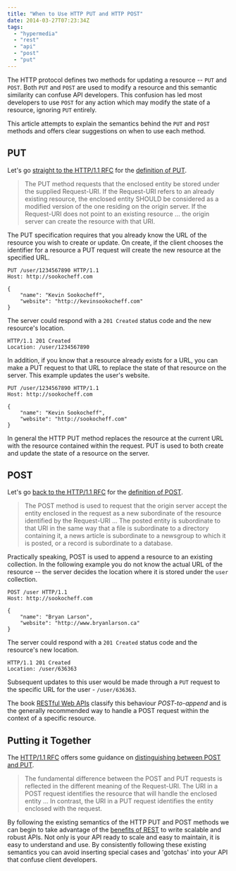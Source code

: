 ```yaml
---
title: "When to Use HTTP PUT and HTTP POST"
date: 2014-03-27T07:23:34Z
tags: 
  - "hypermedia"
  - "rest"
  - "api"
  - "post"
  - "put"
---
```


The HTTP protocol defines two methods for updating a resource -- `PUT` and
`POST`. Both `PUT` and `POST` are used to modify a resource and this semantic
similarity can confuse API developers. This confusion has led most developers to
use `POST` for any action which may modify the state of a resource, ignoring
`PUT` entirely.

This article attempts to explain the semantics behind the `PUT` and `POST`
methods and offers clear suggestions on when to use each method.

<!--more-->

## PUT

Let's go [straight to the HTTP/1.1 RFC][1] for the [definition of PUT][2].

> The PUT method requests that the enclosed entity be stored under the supplied
> Request-URI. If the Request-URI refers to an already existing resource, the
> enclosed entity SHOULD be considered as a modified version of the one residing
> on the origin server. If the Request-URI does not point to an existing
> resource ... the origin server can create the resource with that URI.

The PUT specification requires that you already know the URL of the resource you
wish to create or update. On create, if the client chooses the identifier for a
resource a PUT request will create the new resource at the specified URL.

```
PUT /user/1234567890 HTTP/1.1
Host: http://sookocheff.com

{
	"name": "Kevin Sookocheff",
	"website": "http://kevinsookocheff.com"
}
```

The server could respond with a `201 Created` status code and the new resource's
location.

``` 
HTTP/1.1 201 Created
Location: /user/1234567890
```

In addition, if you know that a resource already exists for a URL, you can make
a PUT request to that URL to replace the state of that resource on the server.
This example updates the user's website.

```
PUT /user/1234567890 HTTP/1.1
Host: http://sookocheff.com

{
	"name": "Kevin Sookocheff",
	"website": "http://sookocheff.com"
}
```

In general the HTTP PUT method replaces the resource at the current URL with the
resource contained within the request. PUT is used to both create and update the
state of a resource on the server. 

## POST

Let's go [back to the HTTP/1.1 RFC][1] for the [definition of POST][3].

> The POST method is used to request that the origin server accept the entity
> enclosed in the request as a new subordinate of the resource identified by the
> Request-URI ...  The posted entity is subordinate to that URI in the same way
> that a file is subordinate to a directory containing it, a news article is
> subordinate to a newsgroup to which it is posted, or a record is subordinate
> to a database.

Practically speaking, POST is used to append a resource to an existing
collection. In the following example you do not know the actual URL of the
resource -- the server decides the location where it is stored under the
`user` collection. 

```
POST /user HTTP/1.1
Host: http://sookocheff.com

{
    "name": "Bryan Larson",
    "website": "http://www.bryanlarson.ca"
}
```

The server could respond with a `201 Created` status code and the resource's new
location.

```
HTTP/1.1 201 Created
Location: /user/636363
```

Subsequent updates to this user would be made through a `PUT` request to the
specific URL for the user - `/user/636363`.

The book [RESTful Web APIs][4]
classify this behaviour *POST-to-append* and is the generally recommended way to
handle a POST request within the context of a specific resource.

## Putting it Together

The [HTTP/1.1 RFC][1] offers some guidance on [distinguishing between POST and
PUT][2].

> The fundamental difference between the POST and PUT requests is reflected in
> the different meaning of the Request-URI. The URI in a POST request identifies
> the resource that will handle the enclosed entity ...  In contrast, the URI in
> a PUT request identifies the entity enclosed with the request.

By following the existing semantics of the HTTP PUT and POST methods we can
begin to take advantage of the [benefits of REST][5] to write scalable and
robust APIs. Not only is your API ready to scale and easy to maintain, it is
easy to understand and use. By consistently following these existing semantics
you can avoid inserting special cases and 'gotchas' into your API that confuse
client developers.

[1]: http://www.w3.org/Protocols/rfc2616/rfc2616.html
[2]: http://www.w3.org/Protocols/rfc2616/rfc2616-sec9.html#sec9.6
[3]: http://www.w3.org/Protocols/rfc2616/rfc2616-sec9.html#sec9.5
[4]: http://www.amazon.ca/RESTful-Web-APIs-Leonard-Richardson/dp/1449358063
[5]: http://sookocheff.com/posts/2014-03-19-how-rest-constraints-affect-api-design/
